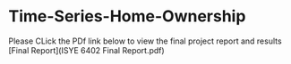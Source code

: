 # Time-Series-Home-Ownership
Please CLick the PDf link below to view the final project report and results
[Final Report](ISYE 6402 Final Report.pdf)
